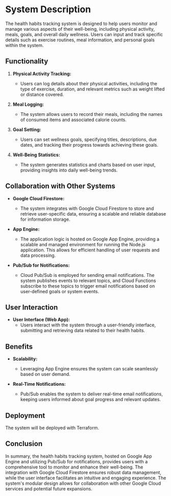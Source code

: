 # System Description

The health habits tracking system is designed to help users monitor and manage various aspects of their well-being, including physical activity, meals, goals, and overall daily wellness. Users can input and track specific details such as exercise routines, meal information, and personal goals within the system.

## Functionality

1. **Physical Activity Tracking:**
   - Users can log details about their physical activities, including the type of exercise, duration, and relevant metrics such as weight lifted or distance covered.

2. **Meal Logging:**
   - The system allows users to record their meals, including the names of consumed items and associated calorie counts.

3. **Goal Setting:**
   - Users can set wellness goals, specifying titles, descriptions, due dates, and tracking their progress towards achieving these goals.

4. **Well-Being Statistics:**
   - The system generates statistics and charts based on user input, providing insights into daily well-being trends.

## Collaboration with Other Systems

- **Google Cloud Firestore:**
  - The system integrates with Google Cloud Firestore to store and retrieve user-specific data, ensuring a scalable and reliable database for information storage.

- **App Engine:**
  - The application logic is hosted on Google App Engine, providing a scalable and managed environment for running the Node.js application. This allows for efficient handling of user requests and data processing.

- **Pub/Sub for Notifications:**
  - Cloud Pub/Sub is employed for sending email notifications. The system publishes events to relevant topics, and Cloud Functions subscribe to these topics to trigger email notifications based on user-defined goals or system events.

## User Interaction

- **User Interface (Web App):**
  - Users interact with the system through a user-friendly interface, submitting and retrieving data related to their health habits.

## Benefits

- **Scalability:**
  - Leveraging App Engine ensures the system can scale seamlessly based on user demand.

- **Real-Time Notifications:**
  - Pub/Sub enables the system to deliver real-time email notifications, keeping users informed about goal progress and relevant updates.

## Deployment
The system will be deployed with Terraform.

## Conclusion

In summary, the health habits tracking system, hosted on Google App Engine and utilizing Pub/Sub for notifications, provides users with a comprehensive tool to monitor and enhance their well-being. The integration with Google Cloud Firestore ensures robust data management, while the user interface facilitates an intuitive and engaging experience. The system's modular design allows for collaboration with other Google Cloud services and potential future expansions.
